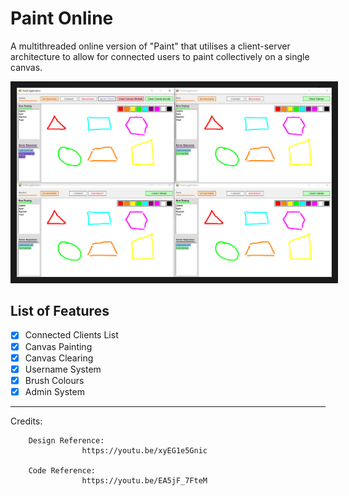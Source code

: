 # Paint Online

A multithreaded online version of "Paint" that utilises a client-server architecture to allow for connected users to paint collectively on a single canvas.

<img src="Assets/Paint Demo.png" alt="Paint Application Demo 1" border="10" />

## List of Features

- [x] Connected Clients List
- [x] Canvas Painting
- [x] Canvas Clearing
- [x] Username System
- [x] Brush Colours
- [x] Admin System

---

Credits:

        Design Reference:
                    https://youtu.be/xyEG1e5Gnic
                    
        Code Reference:
                    https://youtu.be/EA5jF_7FteM

